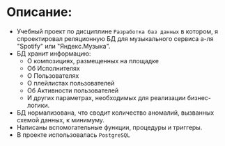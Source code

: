 # Описание:

* Учебный проект по дисциплине ```Разработка баз данных``` в котором, я
  спроектировал реляционную БД для музыкального
  сервиса а-ля "Spotify" или "Яндекс.Музыка".
* БД хранит информацию:
    * О композициях, размещенных на площадке
    * Об Исполнителях
    * О Пользователях
    * О плейлистах пользователей
    * Об Активности пользователей
    * И других параметрах, необходимых для реализации бизнес-логики.
* БД нормализована, что сводит количество аномалий, вызванных схемой данных, к
  минимуму.
* Написаны вспомогательные функции, процедуры и триггеры.
* В проекте использовалась ```PostgreSQL```
